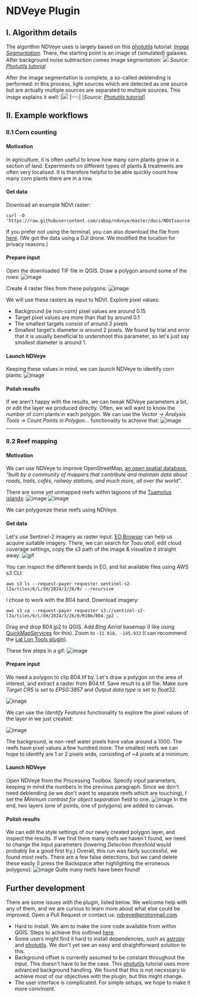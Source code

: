 # NDVeye Plugin



## I. Algorithm details

The algorithm NDVeye uses is largely based on this [photutils](https://photutils.readthedocs.io/en/stable/) tutorial: [*Image Segmentation*](https://photutils.readthedocs.io/en/stable/segmentation.html). There, the starting point is an image of (simulated) galaxies. After background noise subtraction comes image segmentation:
![](https://photutils.readthedocs.io/en/stable/_images/segmentation-1.png)
*Source: [Photutils tutorial](https://photutils.readthedocs.io/en/stable/segmentation.html)*

After the image segmentation is complete, a so-called deblending is performed: in this process, light sources which are detected as one source but are actually multiple sources are separated to multiple sources. This image explains it well:
|![](https://photutils.readthedocs.io/en/stable/_images/segmentation-3.png)
|:--:| 
|*Source: [Photutils tutorial](https://photutils.readthedocs.io/en/stable/segmentation.html)*|

## II. Example workflows

### II.1 Corn counting

#### Motivation

In agriculture, it is often useful to know how many corn plants grow in a section of land. Experiments on different types of plants & treatments are often very localised. It is therefore helpful to be able quickly count how many corn plants there are in a row.


#### Get data

Download an example NDVI raster:
```
curl -O 'https://raw.githubusercontent.com/zabop/ndveye/master/docs/NDVIsource.tif'
```
If you prefer not using the terminal, you can also download the file from [here](https://github.com/zabop/ndveye/raw/master/docs/NDVIsource.tif).
(We got the data using a DJI drone. We modified the location for privacy reasons.)

#### Prepare input

Open the downloaded TIF file in QGIS. Draw a polygon around some of the rows:
![image](https://github.com/zabop/ndveye/blob/master/docs/drawCornSections.gif?raw=true)

Create 4 raster files from these polygons:
![image](https://github.com/zabop/ndveye/blob/master/docs/extract4rasters.gif?raw=true)


We will use these rasters as input to NDVI. Explore pixel values:
- Background (ie non-corn) pixel values are around $0.15$
- Target pixel values are more than that by around $0.1$
- The smallest targets consist of around 2 pixels
- Smallest target's diameter is around 2 pixels. We found by trial and error that it is usually beneficial to undershoot this parameter, so let's just say smallest diameter is around 1.

#### Launch NDVeye

Keeping these values in mind, we can launch NDVeye to identify corn plants:
![image](https://github.com/zabop/ndveye/blob/master/docs/ndveye_for_corn.gif?raw=true)

#### Polish results

If we aren't happy with the results, we can tweak NDVeye parameters a bit, or edit the layer we produced directly. Often, we will want to know the number of corn plants in each polygon. We can use the *Vector -> Analysis Tools -> Count Points in Polygon...* functionality to achieve that:
![image](https://i.imgur.com/bKijjHF.png)

---------

### II.2 Reef mapping

#### Motivation

We can use NDVeye to improve OpenStreetMap, [an open spatial database](https://www.openstreetmap.org/about), *"built by a community of mappers that contribute and maintain data about roads, trails, cafés, railway stations, and much more, all over the world"*.

There are some yet unmapped reefs within lagoons of the [Tuamotus islands](https://en.wikipedia.org/wiki/Tuamotus):
![image](https://i.imgur.com/yu6lU5k.png)
![image](https://i.imgur.com/IFjXCix_d.webp?maxwidth=1520&fidelity=grand)

We can polygonize these reefs using NDVeye.

#### Get data

Let's use Sentinel-2 imagery as raster input. [EO Browser](https://apps.sentinel-hub.com/eo-browser) can help us acquire suitable imagery. There, we can search for *Toau atoll*, edit cloud coverage settings, copy the s3 path of the image & visualize it straight away:
![gif](https://github.com/zabop/ndveye/blob/master/docs/sentinel2download.gif?raw=true)

You can inspect the different bands in EO, and list available files using AWS s3 CLI:

```
aws s3 ls --request-payer requester sentinel-s2-l2a/tiles/6/L/XH/2024/3/26/0/ --recursive
```

I chose to work with the B04 band. Download imagery:

```
aws s3 cp --request-payer requester s3://sentinel-s2-l2a/tiles/6/L/XH/2024/3/26/0/R10m/B04.jp2 .
```

Drag and drop B04.jp2 to QGIS. Add *Bing Aerial* basemap (I like using [QuickMapServices](https://plugins.qgis.org/plugins/quick_map_services/) for this). Zoom to `-15.918, -145.932` (I can recommend the [Lat Lon Tools plugin](https://plugins.qgis.org/plugins/latlontools/)). 

These few steps in a gif:
![image](https://github.com/zabop/ndveye/blob/master/docs/dataImport.gif?raw=true)

#### Prepare input

We need a polygon to clip B04.tif by. Let's draw a polygon on the area of interest, and extract a raster from B04.tif. Save result to a tif file.  Make sure *Target CRS* is set to *EPSG:3857* and *Output data type* is set to *float32*.

![image](https://github.com/zabop/ndveye/blob/master/docs/cropRaster.gif?raw=true)

We can use the *Identify Features* functionality to explore the pixel values of the layer *in* we just created:

![image](https://i.imgur.com/gaT5ym3.png)

The background, ie non-reef water pixels have value around a 1000. The reefs have pixel values a few hundred more. The smallest reefs we can hope to identify are 1 or 2 pixels wide, consisting of ~4 pixels at a minimum.

#### Launch NDVeye

Open NDVeye from the Processing Toolbox. Specify input parameters, keeping in mind the numbers in the previous paragraph. Since we don't need deblending (ie we don't want to separate reefs which are touching), I set the *Minimum contrast for object separation* field to one.
![image](https://github.com/zabop/ndveye/blob/master/docs/ndveye_reef_detection.gif?raw=true)
In the end, two layers (one of points, one of polygons) are added to canvas.

#### Polish results

We can edit the style settings of our newly created polygon layer, and inspect the results. If we find there many reefs we haven't found, we need to change the input parameters (lowering *Detection threshold* would probably be a good first try.) Overall, this run was fairly successful, we found most reefs. There are a few false detections, but we cand delete these easily (I press the Backspace after highlighting the erroneous polygons):
![image](https://github.com/zabop/ndveye/blob/master/docs/deletePolygons.gif?raw=true)
Quite many reefs have been found!

## Further development
There are some issues with the plugin, listed below. We welcome help with any of them, and we are curious to learn more about what else could be improved. Open a Pull Request or contact us: ndveye@protonmail.com.
- Hard to install. We aim to make the core code available from within QGIS. Steps to achieve this outlined [here](https://plugins.qgis.org/publish/).
- Some users might find it hard to install dependencies, such as [astropy](https://docs.astropy.org/en/stable/) and [photutils](https://photutils.readthedocs.io/en/stable/). We don't yet see an easy and straightforward solution to this.
- Background offset is currently assumed to be constant throughout the input. This doesn't have to be the case. This [photutils](https://photutils.readthedocs.io/en/stable/segmentation.html#source-extraction-using-image-segmentation) tutorial uses more advanced background handling. We found that this is not necessary to achieve most of our objectives with the plugin, but this might change.
- The user interface is complicated. For simple setups, we hope to make it more convinient.
